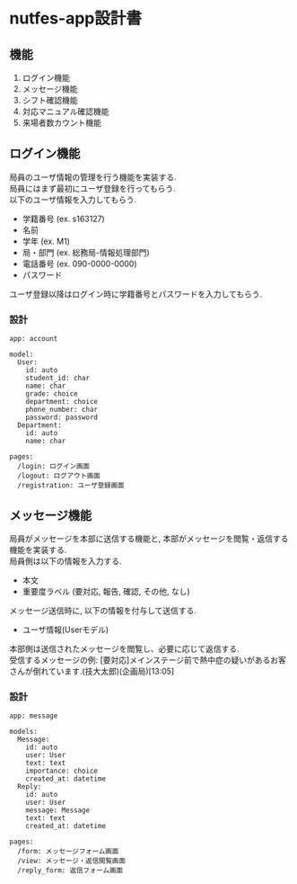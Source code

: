 # nutfes-app設計書

## 機能
1. ログイン機能
2. メッセージ機能
3. シフト確認機能
4. 対応マニュアル確認機能
5. 来場者数カウント機能

## ログイン機能
局員のユーザ情報の管理を行う機能を実装する.  
局員にはまず最初にユーザ登録を行ってもらう.  
以下のユーザ情報を入力してもらう.

- 学籍番号 (ex. s163127)
- 名前
- 学年 (ex. M1)
- 局・部門 (ex. 総務局-情報処理部門)
- 電話番号 (ex. 090-0000-0000)
- パスワード

ユーザ登録以降はログイン時に学籍番号とパスワードを入力してもらう.

### 設計

```
app: account

model: 
  User:
    id: auto
    student_id: char
    name: char
    grade: choice
    department: choice
    phone_number: char
    password: password
  Department:
    id: auto
    name: char

pages:
  /login: ログイン画面
  /logout: ログアウト画面
  /registration: ユーザ登録画面
```

## メッセージ機能
局員がメッセージを本部に送信する機能と, 本部がメッセージを閲覧・返信する機能を実装する.  
局員側は以下の情報を入力する.

- 本文
- 重要度ラベル (要対応, 報告, 確認, その他, なし)

メッセージ送信時に, 以下の情報を付与して送信する.

- ユーザ情報(Userモデル)

本部側は送信されたメッセージを閲覧し、必要に応じて返信する.  
受信するメッセージの例: \[要対応\]メインステージ前で熱中症の疑いがあるお客さんが倒れています.(技大太郎)(企画局)\[13:05\]

### 設計

```
app: message

models:
  Message:
    id: auto
    user: User
    text: text
    importance: choice
    created_at: datetime
  Reply:
    id: auto
    user: User
    message: Message
    text: text
    created_at: datetime

pages:
  /form: メッセージフォーム画面
  /view: メッセージ・返信閲覧画面
  /reply_form: 返信フォーム画面
```
